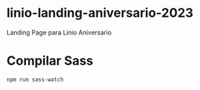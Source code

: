 # linio-landing-aniversario-2023
Landing Page para Linio Aniversario

# Compilar Sass
```
npm run sass-watch
```
